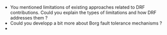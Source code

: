 - You mentioned limitations of existing approaches related to DRF contributions. Could you explain the types of limitations and how DRF addresses them ?
- Could you developp a bit more about Borg fault tolerance mechanisms ?
- 
